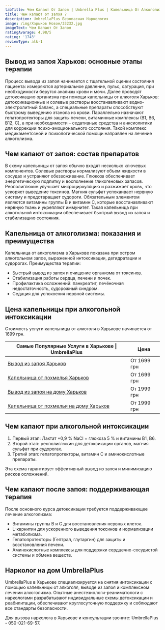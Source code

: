 ```yaml
---
tabTitle: Чем Капают От Запоя | Umbrella Plus | Капельница От Алкоголизма Харьков
title: Чем капают от запоя ?
description: UmbrellaPlus Безопасная Наркология
image: /img/Харьков Новое/33232.jpg
imageText: Чем Капают От Запоя
ratingAvarage: 4.98/5
rating: '1743'
reviewType: alk-1
---
```


## Вывод из запоя Харьков: основные этапы терапии 

Процесс вывода из запоя начинается с тщательной оценки состояния пациента: измеряются артериальное давление, пульс, сатурация, при необходимости берутся анализы крови и мочи. Далее проводят детоксикацию организма при помощи капельницы от алкоголя Харьков: детоксикационные и солевые растворы восстанавливают водно-электролитный баланс, а специальные препараты способствуют быстрому выведению этанола из крови. Параллельно назначают гепатопротекторы для защиты печени, витаминные комплексы (В1, В6, В12, С), а при необходимости – седативные средства и анксиолитики для коррекции психо-эмоционального состояния. Такой комплекс медикаментозной и психологической помощи направлен на лечение алкоголизма.

## Чем капают от запоя: состав препаратов

В схему капельницы от запоя обычно входят несколько ключевых компонентов. Солевые растворы нормализуют объем жидкости в сосудах и устраняют обезвоживание. Глюкоза обеспечивает энергетическую подпитку и восполнение гликогеновых запасов. Реополиглюкин улучшает микроциркуляцию и разжижает кровь, что ускоряет выведение токсинов. Магния сульфат успокаивает нервную систему и предотвращает судороги. Обязательным элементом являются витамины группы B и витамин C, которые восстанавливают нервную ткань и укрепляют иммунитет. Такая капельница при алкогольной интоксикации обеспечивает быстрый вывод из запоя и стабилизацию состояния.

## Капельница от алкоголизма: показания и преимущества

Капельница от алкоголизма в Харькове показана при остром алкогольном запое, выраженной интоксикации, дегидратации и судорогах. Преимущества терапии:

* Быстрый вывод из запоя и очищение организма от токсинов. 
* Стабилизация работы сердца, печени и почек. 
* Профилактика осложнений: панкреатит, печёночная недостаточность, судорожный синдром. 
* Седация для успокоения нервной системы.

## Цена капельницы при алкогольной интоксикации

Стоимость услуги капельницы от алкоголя в Харькове начинается от 1699 грн.

| Самые Популярные Услуги в Харькове \| UmbrellaPlus                                                                    | Цена        |
| --------------------------------------------------------------------------------------------------------------------- | ----------- |
| [Вывод из запоя Харьков](https://umbrella-plus.com.ua/kharkiv/vivod-iz-zapoia-kharkiv/)                               | От 1699 грн |
| [Капельница от похмелья Харьков](https://umbrella-plus.com.ua/kharkiv/kapelnica_ot_alkogola_kharkiv/)                 | От 1699 грн |
| [Вывод из запоя на дому Харьков](https://umbrella-plus.com.ua/kharkiv/vivod-iz-zapoia-na-domy-kharkiv/)               | От 1999 грн |
| [Капельница от похмелья на дому Харьков](https://umbrella-plus.com.ua/kharkiv/kapelnica_ot_alkogola_na_domy_kharkiv/) | От 1999 грн |

## Чем капают при алкогольной интоксикации

1. Первый этап: Лактат +0,9 % NaCl + глюкоза 5 % и витамины В1, В6. 
2. Второй этап: реополиглюкин для детоксикации органов, магния сульфат при судорогах. 
3. Третий этап: гепатопротекторы, витамин C и аминокислотные препараты. 

Эта схема гарантирует эффективный вывод из запоя и минимизацию рисков осложнений.

## Чем капают после запоя: поддерживающая терапия

После основного курса детоксикации требуется поддерживающее лечение алкоголизма:

* Витамины группы B и C для восстановления нервных клеток. 
* L-карнитин для ускоренного выведения токсинов и нормализации метаболизма. 
* Гепатопротекторы (Гептрал, глутаргин) для защиты и восстановления печени. 
* Аминокислотные комплексы для поддержки сердцечно-сосудистой системы и обмена веществ. 

## Нарколог на дом UmbrellaPlus

UmbrellaPlus в Харькове специализируется на снятия интоксикации с помощью капельницы от алкоголя, выводе из запоя и комплексном лечении алкоголизма. Опытные анестезиологи-реаниматологи с наркологами разрабатывают индивидуальные схемы детоксикации и реабилитации, обеспечивают круглосуточную поддержку и соблюдают все стандарты безопасности. 

Для вызова нарколога в Харькове и консультации звоните: UmbrellaPlus - 050-021-69-57.
